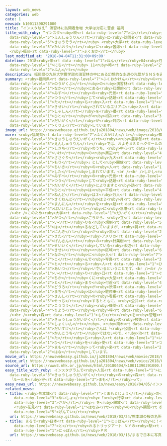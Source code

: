 ```yaml
---
layout: web_news
categories: web
cate: 1
newsid: k10011390291000
title: “インスタ映え” 演習林に訪問者急増 大学は対応に苦慮 福岡
title_with_ruby: “インスタ<ruby>映<rt data-ruby-level="7">は</rt></ruby>え” <ruby>演習林<rt
  data-ruby-level="5">えんしゅうりん</rt></ruby>に<ruby>訪問者<rt data-ruby-level="6">ほうもんしゃ</rt></ruby><ruby>急増<rt
  data-ruby-level="5">きゅうぞう</rt></ruby> <ruby>大学<rt data-ruby-level="1">だいがく</rt></ruby>は<ruby>対応<rt
  data-ruby-level="5">たいおう</rt></ruby>に<ruby>苦慮<rt data-ruby-level="7">くりょ</rt></ruby>
  <ruby>福岡<rt data-ruby-level="7">ふくおか</rt></ruby>
last_modified_at: '2018-04-04T11:31:00+09:00'
datetime: 2018<ruby>年<rt data-ruby-level="1">ねん</rt></ruby>04<ruby>月<rt data-ruby-level="1">がつ</rt></ruby>04<ruby>日<rt
  data-ruby-level="1">にち</rt></ruby> 11<ruby>時<rt data-ruby-level="2">じ</rt></ruby>31<ruby>分<rt
  data-ruby-level="2">ふん</rt></ruby>
description: 福岡県の九州大学農学部の演習林の中にある幻想的な水辺の光景がＳＮＳを通じて話題になり、立ち入りが規制されているエリアに入って写真を撮る人が相次いでいることから、大学が対応に苦慮しています。
summary: <ruby>福岡県<rt data-ruby-level="7">ふくおかけん</rt></ruby>の<ruby>九州大学<rt data-ruby-level="3">きゅうしゅうだいがく</rt></ruby><ruby>農学部<rt
  data-ruby-level="3">のうがくぶ</rt></ruby>の<ruby>演習林<rt data-ruby-level="5">えんしゅうりん</rt></ruby>の<ruby>中<rt
  data-ruby-level="1">なか</rt></ruby>にある<ruby>幻想的<rt data-ruby-level="7">げんそうてき</rt></ruby>な<ruby>水辺<rt
  data-ruby-level="4">みずべ</rt></ruby>の<ruby>光景<rt data-ruby-level="4">こうけい</rt></ruby>がＳＮＳを<ruby>通<rt
  data-ruby-level="2">つう</rt></ruby>じて<ruby>話題<rt data-ruby-level="3">わだい</rt></ruby>になり、<ruby>立<rt
  data-ruby-level="1">た</rt></ruby>ち<ruby>入<rt data-ruby-level="1">い</rt></ruby>りが<ruby>規制<rt
  data-ruby-level="5">きせい</rt></ruby>されているエリアに<ruby>入<rt data-ruby-level="1">はい</rt></ruby>って<ruby>写真<rt
  data-ruby-level="3">しゃしん</rt></ruby>を<ruby>撮<rt data-ruby-level="7">と</rt></ruby>る<ruby>人<rt
  data-ruby-level="1">ひと</rt></ruby>が<ruby>相次<rt data-ruby-level="3">あいつ</rt></ruby>いでいることから、<ruby>大学<rt
  data-ruby-level="1">だいがく</rt></ruby>が<ruby>対応<rt data-ruby-level="5">たいおう</rt></ruby>に<ruby>苦慮<rt
  data-ruby-level="7">くりょ</rt></ruby>しています。
image_url: https://newswebeasy.github.io/ja201804/news/web/image/2018/04/04/K10011390291_1804041237_1804041238_01_02.jpg
more: <ruby>福岡県<rt data-ruby-level="7">ふくおかけん</rt></ruby><ruby>篠栗町<rt data-ruby-level="8">ささぐりまち</rt></ruby>にある<ruby>九州大学<rt
  data-ruby-level="3">きゅうしゅうだいがく</rt></ruby><ruby>農学部<rt data-ruby-level="3">のうがくぶ</rt></ruby>の<ruby>演習林<rt
  data-ruby-level="5">えんしゅうりん</rt></ruby>では、およそ４８０ヘクタールの<ruby>広大<rt data-ruby-level="2">こうだい</rt></ruby>な<ruby>敷地<rt
  data-ruby-level="7">しきち</rt></ruby>のうち、<ruby>中心<rt data-ruby-level="2">ちゅうしん</rt></ruby>にあるため<ruby>池<rt
  data-ruby-level="2">いけ</rt></ruby>の<ruby>周辺<rt data-ruby-level="4">しゅうへん</rt></ruby>およそ１７ヘクタールが「<ruby>篠栗<rt
  data-ruby-level="8">ささぐり</rt></ruby><ruby>九大<rt data-ruby-level="1">きゅうだい</rt></ruby>の<ruby>森<rt
  data-ruby-level="1">もり</rt></ruby>」として<ruby>開放<rt data-ruby-level="3">かいほう</rt></ruby>され<ruby>地域<rt
  data-ruby-level="6">ちいき</rt></ruby>の<ruby>人<rt data-ruby-level="1">ひと</rt></ruby>たちに<ruby>親<rt
  data-ruby-level="2">した</rt></ruby>しまれています。<br /><br />しかし<ruby>幻想的<rt data-ruby-level="7">げんそうてき</rt></ruby>な<ruby>水辺<rt
  data-ruby-level="4">みずべ</rt></ruby>の<ruby>光景<rt data-ruby-level="4">こうけい</rt></ruby>がインスタグラムなどを<ruby>通<rt
  data-ruby-level="2">つう</rt></ruby>じて<ruby>話題<rt data-ruby-level="3">わだい</rt></ruby>になり、<ruby>大学<rt
  data-ruby-level="1">だいがく</rt></ruby>によりますと<ruby>訪<rt data-ruby-level="7">おとず</rt></ruby>れる<ruby>人<rt
  data-ruby-level="1">ひと</rt></ruby>は<ruby>平成<rt data-ruby-level="4">へいせい</rt></ruby>２８<ruby>年度<rt
  data-ruby-level="3">ねんど</rt></ruby>は３<ruby>万人<rt data-ruby-level="2">まんにん</rt></ruby>ほどでしたが、<ruby>昨年度<rt
  data-ruby-level="4">さくねんど</rt></ruby>は２<ruby>月<rt data-ruby-level="1">がつ</rt></ruby>までで１２<ruby>万人<rt
  data-ruby-level="2">まんにん</rt></ruby>を<ruby>超<rt data-ruby-level="7">こ</rt></ruby>え、４<ruby>倍以上<rt
  data-ruby-level="4">ばいいじょう</rt></ruby>に<ruby>急増<rt data-ruby-level="5">きゅうぞう</rt></ruby>しています。<br
  /><br />このため<ruby>大学<rt data-ruby-level="1">だいがく</rt></ruby>は<ruby>去年<rt data-ruby-level="3">きょねん</rt></ruby>７<ruby>月<rt
  data-ruby-level="1">がつ</rt></ruby>ごろから、<ruby>立<rt data-ruby-level="1">た</rt></ruby>ち<ruby>入<rt
  data-ruby-level="1">い</rt></ruby>りを<ruby>規制<rt data-ruby-level="5">きせい</rt></ruby>しているエリアにロープを<ruby>張<rt
  data-ruby-level="5">は</rt></ruby>るなどしていますが、<ruby>特<rt data-ruby-level="4">とく</rt></ruby>に<ruby>人気<rt
  data-ruby-level="1">にんき</rt></ruby>が<ruby>高<rt data-ruby-level="2">たか</rt></ruby>い<ruby>北<rt
  data-ruby-level="2">きた</rt></ruby><ruby>アメリカ<rt data-ruby-level="2">あめりか</rt></ruby><ruby>原産<rt
  data-ruby-level="4">げんさん</rt></ruby>の<ruby>針葉樹<rt data-ruby-level="6">しんようじゅ</rt></ruby>「ラクウショウ」が<ruby>生育<rt
  data-ruby-level="3">せいいく</rt></ruby>している<ruby>水辺<rt data-ruby-level="4">みずべ</rt></ruby>では、<ruby>規制<rt
  data-ruby-level="5">きせい</rt></ruby><ruby>区域<rt data-ruby-level="6">くいき</rt></ruby>の<ruby>中<rt
  data-ruby-level="1">なか</rt></ruby>に<ruby>入<rt data-ruby-level="7">はい</rt></ruby>り<ruby>込<rt
  data-ruby-level="7">こ</rt></ruby>んで<ruby>写真<rt data-ruby-level="3">しゃしん</rt></ruby>を<ruby>撮<rt
  data-ruby-level="7">と</rt></ruby>る<ruby>人<rt data-ruby-level="1">ひと</rt></ruby>が<ruby>相次<rt
  data-ruby-level="3">あいつ</rt></ruby>いでいるということです。<br /><br />また、<ruby>森<rt data-ruby-level="1">もり</rt></ruby>の<ruby>入<rt
  data-ruby-level="1">い</rt></ruby>り<ruby>口<rt data-ruby-level="1">ぐち</rt></ruby>の<ruby>近<rt
  data-ruby-level="2">ちか</rt></ruby>くに<ruby>大型<rt data-ruby-level="4">おおがた</rt></ruby>のバスが<ruby>止<rt
  data-ruby-level="2">と</rt></ruby>まり<ruby>付近<rt data-ruby-level="4">ふきん</rt></ruby>の<ruby>道路<rt
  data-ruby-level="3">どうろ</rt></ruby>が<ruby>渋滞<rt data-ruby-level="7">じゅうたい</rt></ruby>することもあり、<ruby>町<rt
  data-ruby-level="1">まち</rt></ruby>は<ruby>駐停車<rt data-ruby-level="7">ちゅうていしゃ</rt></ruby><ruby>禁止<rt
  data-ruby-level="5">きんし</rt></ruby>の<ruby>看板<rt data-ruby-level="6">かんばん</rt></ruby>を<ruby>設置<rt
  data-ruby-level="5">せっち</rt></ruby>するとともに、<ruby>公共<rt data-ruby-level="4">こうきょう</rt></ruby><ruby>交通<rt
  data-ruby-level="2">こうつう</rt></ruby><ruby>機関<rt data-ruby-level="4">きかん</rt></ruby>の<ruby>利用<rt
  data-ruby-level="4">りよう</rt></ruby>を<ruby>呼<rt data-ruby-level="6">よ</rt></ruby>びかけています。<br
  /><br /><ruby>森<rt data-ruby-level="1">もり</rt></ruby>を<ruby>管理<rt data-ruby-level="4">かんり</rt></ruby>する<ruby>九州大学<rt
  data-ruby-level="3">きゅうしゅうだいがく</rt></ruby>の<ruby>技術<rt data-ruby-level="5">ぎじゅつ</rt></ruby><ruby>職員<rt
  data-ruby-level="5">しょくいん</rt></ruby>、<ruby>南木<rt data-ruby-level="7">なぎ</rt></ruby><ruby>大祐<rt
  data-ruby-level="8">だいすけ</rt></ruby>さんは「<ruby>公園<rt data-ruby-level="2">こうえん</rt></ruby>や<ruby>観光地<rt
  data-ruby-level="4">かんこうち</rt></ruby>ではないので、<ruby>池<rt data-ruby-level="2">いけ</rt></ruby>に<ruby>立<rt
  data-ruby-level="1">た</rt></ruby>ち<ruby>入<rt data-ruby-level="1">い</rt></ruby>ったり、<ruby>火<rt
  data-ruby-level="1">ひ</rt></ruby>を<ruby>使<rt data-ruby-level="3">つか</rt></ruby>ったりせず、ルールを<ruby>守<rt
  data-ruby-level="3">まも</rt></ruby>って<ruby>楽<rt data-ruby-level="2">たの</rt></ruby>しんでほしい」と<ruby>話<rt
  data-ruby-level="2">はな</rt></ruby>しています。
movie_url: https://newswebeasy.github.io/ja201804/news/web/movie/2018/04/04/k10011390291_201804041737_201804041737.mp4
voice_url: https://newswebeasy.github.io/ja201804/news/web/voice/2018/04/04/k10011390291_201804041737_201804041737.mp3
source_url: https://www3.nhk.or.jp/news/html/20180404/k10011390291000.html
easy_title_with_ruby: インスタグラムで<ruby>人気<rt data-ruby-level="1">にんき</rt></ruby>の<ruby>九州大学<rt
  data-ruby-level="3">きゅうしゅうだいがく</rt></ruby>の<ruby>森<rt data-ruby-level="1">もり</rt></ruby>
  「ルールを<ruby>守<rt data-ruby-level="3">まも</rt></ruby>って」
easy_news_url: https://newswebeasy.github.io/news/easy/2018/04/05/インスタグラムで人気の九州大学の森-ルールを守って
related_news:
- title: <ruby>熊本城<rt data-ruby-level="7">くまもとじょう</rt></ruby>の<ruby>桜<rt data-ruby-level="5">さくら</rt></ruby>の<ruby>名所<rt
    data-ruby-level="3">めいしょ</rt></ruby>「<ruby>行幸<rt data-ruby-level="8">みゆき</rt></ruby><ruby>坂<rt
    data-ruby-level="3">さか</rt></ruby>」を<ruby>開放<rt data-ruby-level="3">かいほう</rt></ruby>
    <ruby>花見<rt data-ruby-level="1">はなみ</rt></ruby>の<ruby>期間<rt data-ruby-level="3">きかん</rt></ruby><ruby>限定<rt
    data-ruby-level="5">げんてい</rt></ruby>
  url: https://newswebeasy.github.io/news/web/2018/03/24/熊本城の桜の名所行幸坂を開放-花見の期間限定
- title: まるで<ruby>日本<rt data-ruby-level="1">にっぽん</rt></ruby>に！<ruby>写真<rt data-ruby-level="3">しゃしん</rt></ruby>が<ruby>撮<rt
    data-ruby-level="7">と</rt></ruby>れるトリックアート ＮＹの<ruby>駅<rt data-ruby-level="3">えき</rt></ruby>で<ruby>日本<rt
    data-ruby-level="1">にっぽん</rt></ruby>ＰＲ
  url: https://newswebeasy.github.io/news/web/2018/03/15/まるで日本に写真が撮れるトリックアート-NYの駅で日本PR
...
```

